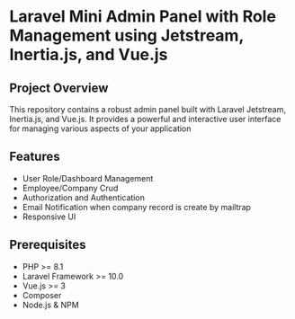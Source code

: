 # Laravel Mini Admin Panel with Role Management using Jetstream, Inertia.js, and Vue.js 

## Project Overview
This repository contains a robust admin panel built with Laravel Jetstream, Inertia.js, and Vue.js. It provides a powerful and interactive user interface for managing various aspects of your application

## Features
* User Role/Dashboard Management
* Employee/Company Crud
* Authorization and Authentication
* Email Notification when company record is create by mailtrap
* Responsive UI

## Prerequisites
* PHP >= 8.1
* Laravel Framework >= 10.0
* Vue.js >= 3
* Composer
* Node.js & NPM


 
